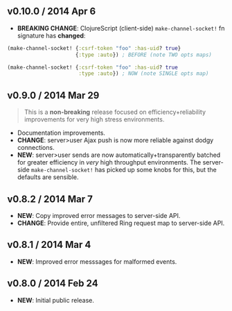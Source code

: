 ## v0.10.0 / 2014 Apr 6

 * **BREAKING CHANGE**: ClojureScript (client-side) `make-channel-socket!` fn signature has **changed**:
```clojure
(make-channel-socket! {:csrf-token "foo" :has-uid? true}
                      {:type :auto}) ; BEFORE (note TWO opts maps)

(make-channel-socket! {:csrf-token "foo" :has-uid? true
                       :type :auto}) ; NOW (note SINGLE opts map)
```


## v0.9.0 / 2014 Mar 29

 > This is a **non-breaking** release focused on efficiency+reliability improvements for very high stress environments.

 * Documentation improvements.
 * **CHANGE**: server>user Ajax push is now more reliable against dodgy connections.
 * **NEW**: server>user sends are now automatically+transparently batched for greater efficiency in _very_ high throughput environments. The server-side `make-channel-socket!` has picked up some knobs for this, but the defaults are sensible.


## v0.8.2 / 2014 Mar 7

 * **NEW**: Copy improved error messages to server-side API.
 * **CHANGE**: Provide entire, unfiltered Ring request map to server-side API.


## v0.8.1 / 2014 Mar 4

 * **NEW**: Improved error messsages for malformed events.


## v0.8.0 / 2014 Feb 24

 * **NEW**: Initial public release.
